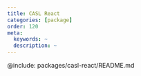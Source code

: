 ```yaml
---
title: CASL React
categories: [package]
order: 120
meta:
  keywords: ~
  description: ~
---
```


@include: packages/casl-react/README.md
